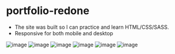 # portfolio-redone

* The site was built so I can practice and learn HTML/CSS/SASS.
* Responsive for both mobile and desktop

![image](https://user-images.githubusercontent.com/65718191/190647912-9f270f3e-03ca-48be-a556-80e43fb02289.png)
![image](https://user-images.githubusercontent.com/65718191/190647940-17f5747c-5ebc-43c5-a7ec-418d76860277.png)
![image](https://user-images.githubusercontent.com/65718191/190647966-7fbb9a43-ae09-448d-a6d4-5f259bcaf8d7.png)
![image](https://user-images.githubusercontent.com/65718191/190648001-ebd4d6d3-6d2f-4141-a854-f6c4defb2a65.png)
![image](https://user-images.githubusercontent.com/65718191/190648016-8500b21d-2542-48b7-9eaf-71febf419282.png)
![image](https://user-images.githubusercontent.com/65718191/190648056-aa71644f-363b-43e4-824a-6fb5004a31bc.png)
